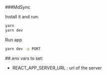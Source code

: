 ###MdSync

Install it and run:

```bash
yarn
yarn dev
```

Run app 

```bash
yarn dev -p PORT
```

##.env vars to set: 
- REACT_APP_SERVER_URL : url of the server
